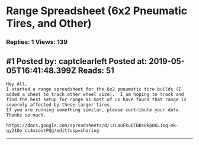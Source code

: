# Range Spreadsheet (6x2 Pneumatic Tires, and Other)

### Replies: 1 Views: 139

## \#1 Posted by: captclearleft Posted at: 2019-05-05T16:41:48.399Z Reads: 51

```
Hey All,
I started a range spreadsheet for the 6x2 pneumatic tire builds (I added a sheet to track other wheel size).  I am hoping to track and find the best setup for range as most of us have found that range is severely affected by these larger tires.  
If you are running something similar, please contribute your data.  Thanks so much.

https://docs.google.com/spreadsheets/d/1zLauFkuETBBs0kpOKL1sq-mk-qy21Do_cL4xsoutPQg/edit?usp=sharing
```

---
